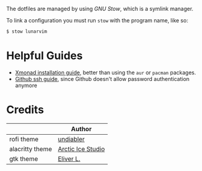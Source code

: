The dotfiles are managed by using *GNU Stow*, which is a symlink manager.

To link a configuration you must run `stow` with the program name, like so:

```bash
$ stow lunarvim
```

# Helpful Guides
* [Xmonad installation guide](https://xmonad.org/INSTALL.html), better than using the `aur` or `pacman` packages.
* [Github ssh guide](https://docs.github.com/en/authentication/connecting-to-github-with-ssh), since Github doesn't allow password authentication anymore

# Credits

|                 | Author                                                                 |
| --------------- | ---------------------------------------------------------------------- |
| rofi theme      | [undiabler](https://github.com/undiabler/nord-rofi-theme)              |
| alacritty theme | [Arctic Ice Studio](https://github.com/arcticicestudio/nord-alacritty) |
| gtk theme       | [Eliver L.](https://github.com/EliverLara/Nordic)                      |
